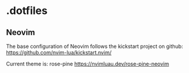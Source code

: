 # .dotfiles

## Neovim

The base configuration of Neovim follows the kickstart project on github:
https://github.com/nvim-lua/kickstart.nvim/

Current theme is: rose-pine
https://nvimluau.dev/rose-pine-neovim
